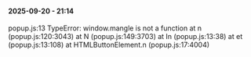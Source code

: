 #### 2025-09-20 - 21:14

popup.js:13 TypeError: window.mangle is not a function
at n (popup.js:120:3043)
at N (popup.js:149:3703)
at In (popup.js:13:38)
at et (popup.js:13:108)
at HTMLButtonElement.n (popup.js:17:4004)
